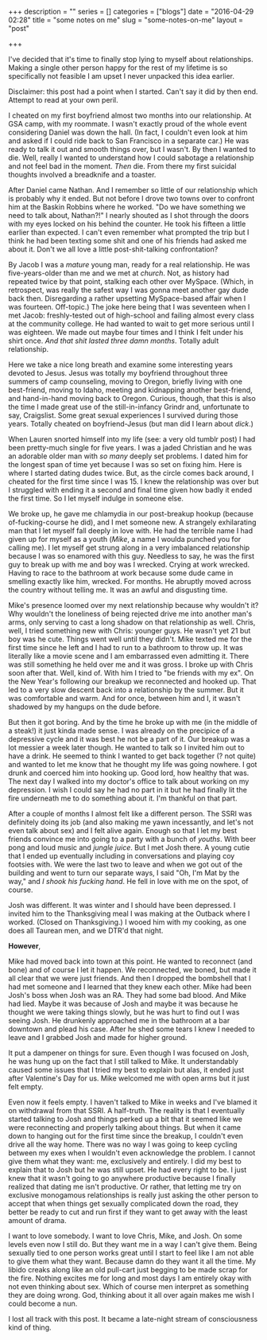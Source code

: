 +++
description = ""
series = []
categories = ["blogs"]
date = "2016-04-29 02:28"
title = "some notes on me"
slug = "some-notes-on-me"
layout = "post"

+++

I've decided that it's time to finally stop lying to myself about relationships. Making a single other person happy for the rest of my lifetime is so specifically not feasible I am upset I never unpacked this idea earlier.
<!--more-->
Disclaimer: this post had a point when I started. Can't say it did by then end. Attempt to read at your own peril.

I cheated on my first boyfriend almost two months into our relationship. At GSA camp, with my roommate. I wasn't exactly proud of the whole event considering Daniel was down the hall. (In fact, I couldn't even look at him and asked if I could ride back to San Francisco in a separate car.) He was ready to talk it out and smooth things over, but I wasn't. By then I wanted to die. Well, really I wanted to understand how I could sabotage a relationship and not feel bad in the moment. *Then* die. From there my first suicidal thoughts involved a breadknife and a toaster.

After Daniel came Nathan. And I remember so little of our relationship which is probably why it ended. But not before I drove two towns over to confront him at the Baskin Robbins where he worked. "Do we have something we need to talk about, Nathan?!" I nearly shouted as I shot through the doors with my eyes locked on his behind the counter. He took his fifteen a little earlier than expected. I can't even remember what prompted the trip but I think he had been texting some shit and one of his friends had asked me about it. Don't we all love a little post-shit-talking confrontation?

By Jacob I was a *mature* young man, ready for a real relationship. He was five-years-older than me and we met at *church*. Not, as history had repeated twice by that point, stalking each other over MySpace. (Which, in retrospect, was really the safest way I was gonna meet another gay dude back then. Disregarding a rather upsetting MySpace-based affair when I was fourteen. Off-topic.) The joke here being that I was seventeen when I met Jacob: freshly-tested out of high-school and failing almost every class at the community college. He had wanted to wait to get more serious until I was eighteen. We made out maybe four times and I think I felt under his shirt once. *And that shit lasted three damn months*. Totally adult relationship.

Here we take a nice long breath and examine some interesting years devoted to Jesus. Jesus was totally my boyfriend throughout three summers of camp counseling, moving to Oregon, briefly living with one best-friend, moving to Idaho, meeting and kidnapping another best-friend, and hand-in-hand moving back to Oregon. Curious, though, that this is also the time I made great use of the still-in-infancy Grindr and, unfortunate to say, Craigslist. Some great sexual experiences I survived during those years. Totally cheated on boyfriend-Jesus (but man did I learn about *dick*.)

When Lauren snorted himself into my life (see: a very old tumblr post) I had been pretty-much single for five years. I was a jaded Christian and he was an adorable older man with *so many* deeply set problems. I dated him for the longest span of time yet because I was so set on fixing him. Here is where I started dating dudes twice. But, as the circle comes back around, I cheated for the first time since I was 15. I knew the relationship was over but I struggled with ending it a second and final time given how badly it ended the first time. So I let myself indulge in someone else.

We broke up, he gave me chlamydia in our post-breakup hookup (because of-fucking-course he did), and I met someone new. A strangely exhilarating man that I let myself fall deeply in love with. He had the terrible name I had given up for myself as a youth (*Mike*, a name I woulda punched you for calling me). I let myself get strung along in a very imbalanced relationship because I was so enamored with this guy. Needless to say, he was the first guy to break up with me and boy was I wrecked. Crying at work wrecked. Having to race to the bathroom at work because some dude came in smelling exactly like him, wrecked. For months. He abruptly moved across the country without telling me. It was an awful and disgusting time.

Mike's presence loomed over my next relationship because why wouldn't it? Why wouldn't the loneliness of being rejected drive me into another man's arms, only serving to cast a long shadow on that relationship as well. Chris, well, I tried something new with Chris: younger guys. He wasn't yet 21 but boy was he cute. Things went well until they didn't. Mike texted me for the first time since he left and I had to run to a bathroom to throw up. It was literally like a movie scene and I am embarrassed even admitting it. There was still something he held over me and it was gross. I broke up with Chris soon after that. Well, kind of. With him I tried to "be friends with my ex". On the New Year's following our breakup we reconnected and hooked up. That led to a very slow descent back into a relationship by the summer. But it was comfortable and warm. And for once, between him and I, it wasn't shadowed by my hangups on the dude before.

But then it got boring. And by the time he broke up with me (in the middle of a steak!) it just kinda made sense. I was already on the precipice of a depressive cycle and it was best he not be a part of it. Our breakup was a lot messier a week later though. He wanted to talk so I invited him out to have a drink. He seemed to think I wanted to get back together (? not quite) and wanted to let me know that he thought my life was going nowhere. I got drunk and coerced him into hooking up. Good lord, how healthy that was. The next day I walked into my doctor's office to talk about working on my depression. I wish I could say he had no part in it but he had finally lit the fire underneath me to do something about it. I'm thankful on that part.

After a couple of months I almost felt like a different person. The SSRI was definitely doing its job (and also making me yawn incessantly, and let's not even talk about sex) and I felt alive again. Enough so that I let my best friends convince me into going to a party with a bunch of *youths*. With beer pong and loud music and *jungle juice*. But I met Josh there. A young cutie that I ended up eventually including in conversations and playing coy footsies with. We were the last two to leave and when we got out of the building and went to turn our separate ways, I said "Oh, I'm Mat by the way," and *I shook his fucking hand*. He fell in love with me on the spot, of course.

Josh was different. It was winter and I should have been depressed. I invited him to the Thanksgiving meal I was making at the Outback where I worked. (Closed on Thanksgiving.) I wooed him with my cooking, as one does all Taurean men, and we DTR'd that night.

**However**,

Mike had moved back into town at this point. He wanted to reconnect (and bone) and of course I let it happen. We reconnected, we boned, but made it all clear that we were just friends. And then I dropped the bombshell that I had met someone and I learned that they knew each other. Mike had been Josh's boss when Josh was an RA. They had some bad blood. And Mike had lied. Maybe it was because of Josh and maybe it was because he thought we were taking things slowly, but he was hurt to find out I was seeing Josh. He drunkenly approached me in the bathroom at a bar downtown and plead his case. After he shed some tears I knew I needed to leave and I grabbed Josh and made for higher ground.

It put a dampener on things for sure. Even though I was focused on Josh, he was hung up on the fact that I still talked to Mike. It understandably caused some issues that I tried my best to explain but alas, it ended just after Valentine's Day for us. Mike welcomed me with open arms but it just felt empty.

Even now it feels empty. I haven't talked to Mike in weeks and I've blamed it on withdrawal from that SSRI. A half-truth. The reality is that I eventually started talking to Josh and things perked up a bit that it seemed like we were reconnecting and properly talking about things. But when it came down to hanging out for the first time since the breakup, I couldn't even drive all the way home. There was no way I was going to keep cycling between my exes when I wouldn't even acknowledge the problem. I cannot give them what they want: me, exclusively and entirely. I did my best to explain that to Josh but he was still upset. He had every right to be. I just knew that it wasn't going to go anywhere productive because I finally realized that dating me isn't productive. Or rather, that letting me try on exclusive monogamous relationships is really just asking the other person to accept that when things get sexually complicated down the road, they better be ready to cut and run first if they want to get away with the least amount of drama.

I want to love somebody. I want to love Chris, Mike, and Josh. On some levels even now I still do. But they want me in a way I can't give them. Being sexually tied to one person works great until I start to feel like I am not able to give them what they want. Because damn do they want it all the time. My libido creaks along like an old pull-cart just begging to be made scrap for the fire. Nothing excites me for long and most days I am entirely okay with not even thinking about sex. Which of course men interpret as something they are doing wrong. God, thinking about it all over again makes me wish I could become a nun.

I lost all track with this post. It became a late-night stream of consciousness kind of thing.
